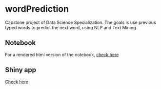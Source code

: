 # wordPrediction
Capstone project of Data Science Specialization. The goals is use previous typed words to predict the next word,  using NLP and Text Mining.

## Notebook
For a rendered html version of the notebook, [check here](https://sfeng77.github.io/wordPrediction/capstone.html)

## Shiny app
[Check here](https://sfeng.shinyapps.io/WordPrediction/)